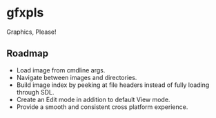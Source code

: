 # gfxpls
Graphics, Please!

## Roadmap
- Load image from cmdline args.
- Navigate between images and directories.
- Build image index by peeking at file headers instead of fully loading through SDL.
- Create an Edit mode in addition to default View mode.
- Provide a smooth and consistent cross platform experience.

